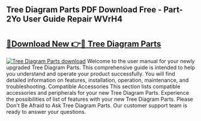 ## Tree Diagram Parts PDF Download Free - Part-2Yo User Guide Repair WVrH4

# <h2><a href="http://dfi10c.blite.top/?on=Tree+Diagram+Parts">🔗Download New 👉🔴 Tree Diagram Parts</a></h2>

[![Tree Diagram Parts download](https://i.imgur.com/lujVjoI.png)](http://dfi10c.blite.top/?on=Tree+Diagram+Parts)
Welcome to the user manual for your newly upgraded Tree Diagram Parts. This comprehensive guide is intended to help you understand and operate your product successfully. You will find detailed information on features, installation, operation, maintenance, and troubleshooting. Compatible Accessories This section lists compatible accessories and peripherals for your new Tree Diagram Parts. Experience the possibilities of list of features with your new Tree Diagram Parts. Please Don't Be Afraid to Ask Tree Diagram Parts. Our customer support team is ready to answer your questions.
